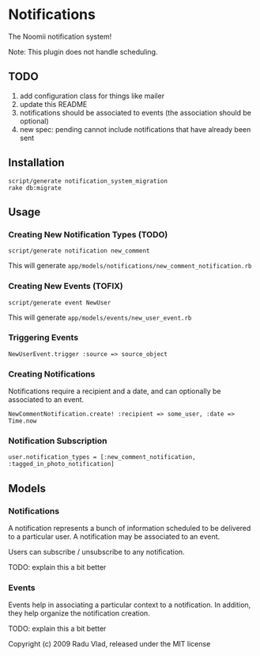 Notifications
=============

The Noomii notification system!

Note: This plugin does not handle scheduling.

TODO
----

1. add configuration class for things like mailer
2. update this README
3. notifications should be associated to events (the association should be optional)
4. new spec: pending cannot include notifications that have already been sent

Installation
------------

    script/generate notification_system_migration
    rake db:migrate

Usage
-----

### Creating New Notification Types (TODO) ###

    script/generate notification new_comment
    
This will generate `app/models/notifications/new_comment_notification.rb`

### Creating New Events (TOFIX) ###

    script/generate event NewUser

This will generate `app/models/events/new_user_event.rb`

### Triggering Events ###

    NewUserEvent.trigger :source => source_object
    
### Creating Notifications ###

Notifications require a recipient and a date, and can optionally be associated to an event.

    NewCommentNotification.create! :recipient => some_user, :date => Time.now

### Notification Subscription ###

    user.notification_types = [:new_comment_notification, :tagged_in_photo_notification]


Models
------

### Notifications ###

A notification represents a bunch of information scheduled to be delivered to a particular user. A notification may be associated to an event.

Users can subscribe / unsubscribe to any notification. 

TODO: explain this a bit better

### Events ###

Events help in associating a particular context to a notification. In addition, they help organize the notification creation.

TODO: explain this a bit better


Copyright (c) 2009 Radu Vlad, released under the MIT license
